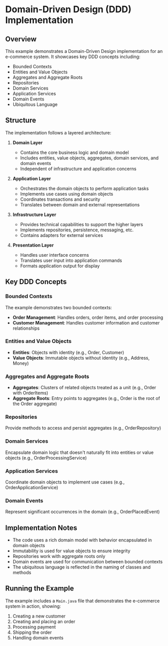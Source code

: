 # Domain-Driven Design (DDD) Implementation

## Overview
This example demonstrates a Domain-Driven Design implementation for an e-commerce system. It showcases key DDD concepts including:

- Bounded Contexts
- Entities and Value Objects
- Aggregates and Aggregate Roots
- Repositories
- Domain Services
- Application Services
- Domain Events
- Ubiquitous Language

## Structure

The implementation follows a layered architecture:

1. **Domain Layer**
   - Contains the core business logic and domain model
   - Includes entities, value objects, aggregates, domain services, and domain events
   - Independent of infrastructure and application concerns

2. **Application Layer**
   - Orchestrates the domain objects to perform application tasks
   - Implements use cases using domain objects
   - Coordinates transactions and security
   - Translates between domain and external representations

3. **Infrastructure Layer**
   - Provides technical capabilities to support the higher layers
   - Implements repositories, persistence, messaging, etc.
   - Contains adapters for external services

4. **Presentation Layer**
   - Handles user interface concerns
   - Translates user input into application commands
   - Formats application output for display

## Key DDD Concepts

### Bounded Contexts
The example demonstrates two bounded contexts:
- **Order Management**: Handles orders, order items, and order processing
- **Customer Management**: Handles customer information and customer relationships

### Entities and Value Objects
- **Entities**: Objects with identity (e.g., Order, Customer)
- **Value Objects**: Immutable objects without identity (e.g., Address, Money)

### Aggregates and Aggregate Roots
- **Aggregates**: Clusters of related objects treated as a unit (e.g., Order with OrderItems)
- **Aggregate Roots**: Entry points to aggregates (e.g., Order is the root of the Order aggregate)

### Repositories
Provide methods to access and persist aggregates (e.g., OrderRepository)

### Domain Services
Encapsulate domain logic that doesn't naturally fit into entities or value objects (e.g., OrderProcessingService)

### Application Services
Coordinate domain objects to implement use cases (e.g., OrderApplicationService)

### Domain Events
Represent significant occurrences in the domain (e.g., OrderPlacedEvent)

## Implementation Notes

- The code uses a rich domain model with behavior encapsulated in domain objects
- Immutability is used for value objects to ensure integrity
- Repositories work with aggregate roots only
- Domain events are used for communication between bounded contexts
- The ubiquitous language is reflected in the naming of classes and methods

## Running the Example

The example includes a `Main.java` file that demonstrates the e-commerce system in action, showing:
1. Creating a new customer
2. Creating and placing an order
3. Processing payment
4. Shipping the order
5. Handling domain events
